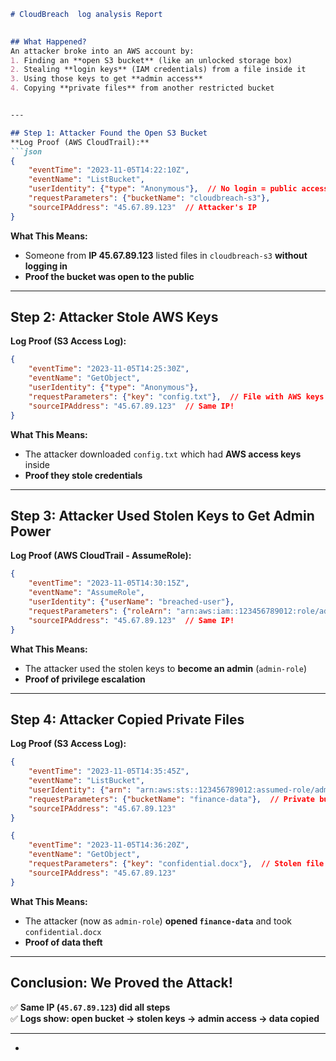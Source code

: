 ```markdown
# CloudBreach  log analysis Report  
 

## What Happened?  
An attacker broke into an AWS account by:  
1. Finding an **open S3 bucket** (like an unlocked storage box)  
2. Stealing **login keys** (IAM credentials) from a file inside it  
3. Using those keys to get **admin access**  
4. Copying **private files** from another restricted bucket  


---

## Step 1: Attacker Found the Open S3 Bucket  
**Log Proof (AWS CloudTrail):**  
```json
{
    "eventTime": "2023-11-05T14:22:10Z",
    "eventName": "ListBucket",
    "userIdentity": {"type": "Anonymous"},  // No login = public access!
    "requestParameters": {"bucketName": "cloudbreach-s3"},
    "sourceIPAddress": "45.67.89.123"  // Attacker's IP
}
```

**What This Means:**  
- Someone from **IP 45.67.89.123** listed files in `cloudbreach-s3` **without logging in**  
- **Proof the bucket was open to the public**  

---

## Step 2: Attacker Stole AWS Keys  
**Log Proof (S3 Access Log):**  
```json
{
    "eventTime": "2023-11-05T14:25:30Z",
    "eventName": "GetObject",
    "userIdentity": {"type": "Anonymous"},  
    "requestParameters": {"key": "config.txt"},  // File with AWS keys
    "sourceIPAddress": "45.67.89.123"  // Same IP!
}
```

**What This Means:**  
- The attacker downloaded `config.txt` which had **AWS access keys** inside  
- **Proof they stole credentials**  

---

## Step 3: Attacker Used Stolen Keys to Get Admin Power  
**Log Proof (AWS CloudTrail - AssumeRole):**  
```json
{
    "eventTime": "2023-11-05T14:30:15Z",
    "eventName": "AssumeRole",
    "userIdentity": {"userName": "breached-user"},  
    "requestParameters": {"roleArn": "arn:aws:iam::123456789012:role/admin-role"},
    "sourceIPAddress": "45.67.89.123"  // Same IP!
}
```

**What This Means:**  
- The attacker used the stolen keys to **become an admin** (`admin-role`)  
- **Proof of privilege escalation**  

---

## Step 4: Attacker Copied Private Files  
**Log Proof (S3 Access Log):**  
```json
{
    "eventTime": "2023-11-05T14:35:45Z",
    "eventName": "ListBucket",
    "userIdentity": {"arn": "arn:aws:sts::123456789012:assumed-role/admin-role/evil-session"},
    "requestParameters": {"bucketName": "finance-data"},  // Private bucket!
    "sourceIPAddress": "45.67.89.123"  
}
```

```json
{
    "eventTime": "2023-11-05T14:36:20Z",
    "eventName": "GetObject",
    "requestParameters": {"key": "confidential.docx"},  // Stolen file!
    "sourceIPAddress": "45.67.89.123"  
}
```

**What This Means:**  
- The attacker (now as `admin-role`) **opened `finance-data`** and took `confidential.docx`  
- **Proof of data theft**  

---

## Conclusion: We Proved the Attack!  
✅ **Same IP (`45.67.89.123`) did all steps**  
✅ **Logs show: open bucket → stolen keys → admin access → data copied**  


---
* 
``` 
